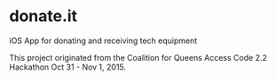 # donate.it
iOS App for donating and receiving tech equipment   

This project originated from the Coalition for Queens Access Code 2.2 Hackathon Oct 31 - Nov 1, 2015.
